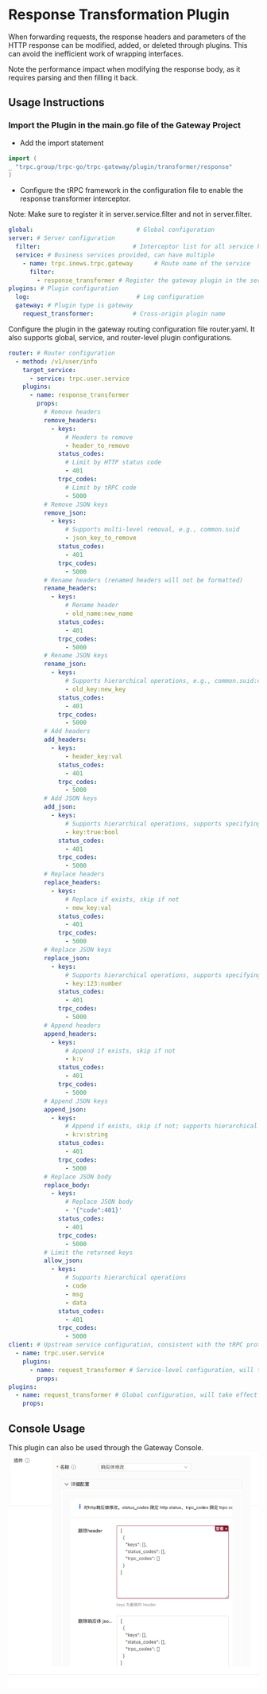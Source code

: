 # Response Transformation Plugin

When forwarding requests, the response headers and parameters of the HTTP response can be modified, added, or deleted
through plugins. This can avoid the inefficient work of wrapping interfaces.

Note the performance impact when modifying the response body, as it requires parsing and then filling it back.

## Usage Instructions

### Import the Plugin in the main.go file of the Gateway Project

- Add the import statement

```go
import (
_ "trpc.group/trpc-go/trpc-gateway/plugin/transformer/response"
)
```

- Configure the tRPC framework in the configuration file to enable the response transformer interceptor.

Note: Make sure to register it in server.service.filter and not in server.filter.

```yaml
global:                             # Global configuration
server: # Server configuration
  filter:                          # Interceptor list for all service handler functions
  service: # Business services provided, can have multiple
    - name: trpc.inews.trpc.gateway      # Route name of the service
      filter:
        - response_transformer # Register the gateway plugin in the service filter so that it can be dynamically loaded in router.yaml
plugins: # Plugin configuration
  log:                              # Log configuration
  gateway: # Plugin type is gateway
    request_transformer:           # Cross-origin plugin name
```

Configure the plugin in the gateway routing configuration file router.yaml. It also supports global, service, and
router-level plugin configurations.

```yaml
router: # Router configuration
  - method: /v1/user/info
    target_service:
      - service: trpc.user.service
    plugins:
      - name: response_transformer
        props:
          # Remove headers
          remove_headers:
            - keys:
                # Headers to remove
                - header_to_remove
              status_codes:
                # Limit by HTTP status code
                - 401
              trpc_codes:
                # Limit by tRPC code
                - 5000
          # Remove JSON keys
          remove_json:
            - keys:
                # Supports multi-level removal, e.g., common.suid
                - json_key_to_remove
              status_codes:
                - 401
              trpc_codes:
                - 5000
          # Rename headers (renamed headers will not be formatted)
          rename_headers:
            - keys:
                # Rename header
                - old_name:new_name
              status_codes:
                - 401
              trpc_codes:
                - 5000
          # Rename JSON keys
          rename_json:
            - keys:
                # Supports hierarchical operations, e.g., common.suid:common.suidv2
                - old_key:new_key
              status_codes:
                - 401
              trpc_codes:
                - 5000
          # Add headers
          add_headers:
            - keys:
                - header_key:val
              status_codes:
                - 401
              trpc_codes:
                - 5000
          # Add JSON keys
          add_json:
            - keys:
                # Supports hierarchical operations, supports specifying types, e.g., number, string, bool
                - key:true:bool
              status_codes:
                - 401
              trpc_codes:
                - 5000
          # Replace headers
          replace_headers:
            - keys:
                # Replace if exists, skip if not
                - new_key:val
              status_codes:
                - 401
              trpc_codes:
                - 5000
          # Replace JSON keys
          replace_json:
            - keys:
                # Supports hierarchical operations, supports specifying types
                - key:123:number
              status_codes:
                - 401
              trpc_codes:
                - 5000
          # Append headers
          append_headers:
            - keys:
                # Append if exists, skip if not
                - k:v
              status_codes:
                - 401
              trpc_codes:
                - 5000
          # Append JSON keys
          append_json:
            - keys:
                # Append if exists, skip if not; supports hierarchical operations, supports specifying types
                - k:v:string
              status_codes:
                - 401
              trpc_codes:
                - 5000
          # Replace JSON body
          replace_body:
            - keys:
                # Replace JSON body
                - '{"code":401}'
              status_codes:
                - 401
              trpc_codes:
                - 5000
          # Limit the returned keys
          allow_json:
            - keys:
                # Supports hierarchical operations
                - code
                - msg
                - data
              status_codes:
                - 401
              trpc_codes:
                - 5000
client: # Upstream service configuration, consistent with the tRPC protocol
  - name: trpc.user.service
    plugins:
      - name: request_transformer # Service-level configuration, will take effect for all interfaces forwarded to this service
        props:
plugins:
  - name: request_transformer # Global configuration, will take effect for all interfaces
    props:
```

## Console Usage

This plugin can also be used through the Gateway Console.
![img.png](docs/img.png)